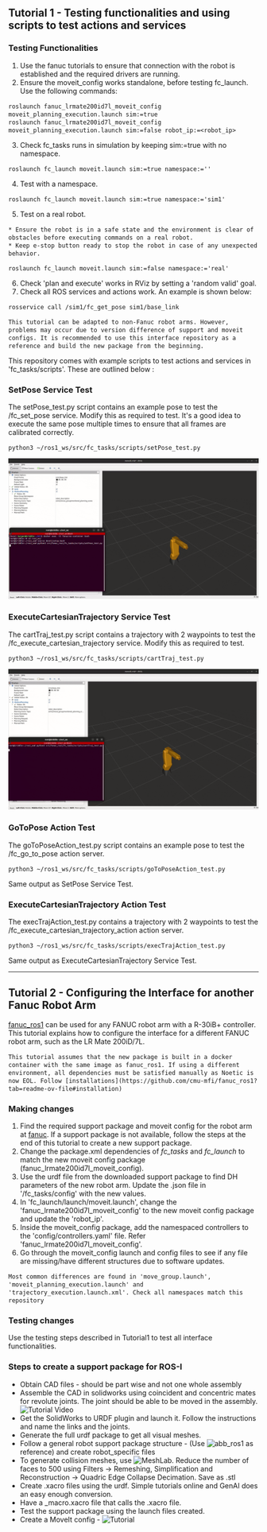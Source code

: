 ## Tutorial 1 - Testing functionalities and using scripts to test actions and services

### Testing Functionalities

1. Use the fanuc tutorials to ensure that connection with the robot is established and the required drivers are running.
2. Ensure the moveit_config works standalone, before testing fc_launch. Use the following commands:

```shell
roslaunch fanuc_lrmate200id7l_moveit_config moveit_planning_execution.launch sim:=true
roslaunch fanuc_lrmate200id7l_moveit_config moveit_planning_execution.launch sim:=false robot_ip:=<robot_ip>
```

3. Check fc_tasks runs in simulation by keeping sim:=true with no namespace.

```shell
roslaunch fc_launch moveit.launch sim:=true namespace:=''
```

4. Test with a namespace.

```shell
roslaunch fc_launch moveit.launch sim:=true namespace:='sim1'
```

5. Test on a real robot.

```{warning}
* Ensure the robot is in a safe state and the environment is clear of obstacles before executing commands on a real robot.
* Keep e-stop button ready to stop the robot in case of any unexpected behavior.
```

```shell
roslaunch fc_launch moveit.launch sim:=false namespace:='real'
```

6. Check 'plan and execute' works in RViz by setting a 'random valid' goal.
7. Check all ROS services and actions work. An example is shown below:

```shell
rosservice call /sim1/fc_get_pose sim1/base_link
```

```{note}
This tutorial can be adapted to non-Fanuc robot arms. However, problems may occur due to version difference of support and moveit configs. It is recommended to use this interface repository as a reference and build the new package from the beginning.
```

This repository comes with example scripts to test actions and services in 'fc_tasks/scripts'. These are outlined below :

### SetPose Service Test

The setPose_test.py script contains an example pose to test the /fc_set_pose service. Modify this as required to test. It's a good idea to execute the same pose multiple times to ensure that all frames are calibrated correctly.

```shell
python3 ~/ros1_ws/src/fc_tasks/scripts/setPose_test.py
```

![SetPose](../../files/setPoseService.gif)

### ExecuteCartesianTrajectory Service Test

The cartTraj_test.py script contains a trajectory with 2 waypoints to test the /fc_execute_cartesian_trajectory service. Modify this as required to test.

```shell
python3 ~/ros1_ws/src/fc_tasks/scripts/cartTraj_test.py
```

![CartTraj](../../files/cartTrajService.gif)

### GoToPose Action Test

The goToPoseAction_test.py script contains an example pose to test the /fc_go_to_pose action server.

```shell
python3 ~/ros1_ws/src/fc_tasks/scripts/goToPoseAction_test.py
```

Same output as SetPose Service Test.

### ExecuteCartesianTrajectory Action Test

The execTrajAction_test.py contains a trajectory with 2 waypoints to test the /fc_execute_cartesian_trajectory_action action server.

```shell
python3 ~/ros1_ws/src/fc_tasks/scripts/execTrajAction_test.py
```

Same output as ExecuteCartesianTrajectory Service Test.

<hr>

## Tutorial 2 - Configuring the Interface for another Fanuc Robot Arm

<a href="https://github.com/cmu-mfi/fanuc_ros1" class="inline-button"><i class="fab fa-github"></i>fanuc_ros1</a> can be used for any FANUC robot arm with a R-30iB+ controller. This tutorial explains how to configure the interface for a different FANUC robot arm, such as the LR Mate 200iD/7L.

```{note}
This tutorial assumes that the new package is built in a docker container with the same image as fanuc_ros1. If using a different environment, all dependencies must be satisfied manually as Noetic is now EOL. Follow [installations](https://github.com/cmu-mfi/fanuc_ros1?tab=readme-ov-file#installation)
```

### Making changes

1. Find the required support package and moveit config for the robot arm at [fanuc](https://github.com/ros-industrial/fanuc). If a support package is not available, follow the steps at the end of this tutorial to create a new support package.
2. Change the package.xml dependencies of <i>fc_tasks</i> and <i>fc_launch</i> to match the new moveit config package (fanuc_lrmate200id7l_moveit_config).
3. Use the urdf file from the downloaded support package to find DH parameters of the new robot arm. Update the .json file in '/fc_tasks/config' with the new values.
4. In 'fc_launch/launch/moveit.launch', change the 'fanuc_lrmate200id7l_moveit_config' to the new moveit config package and update the 'robot_ip'.
5. Inside the moveit_config package, add the namespaced controllers to the 'config/controllers.yaml' file. Refer 'fanuc_lrmate200id7l_moveit_config'.
6. Go through the moveit_config launch and config files to see if any file are missing/have different structures due to software updates.

<!-- **TODO: Add a PR to the fanuc_ros1 repository by doing the above changes for a new robot arm.** -->

```{note}
Most common differences are found in 'move_group.launch', 'moveit_planning_execution.launch' and 'trajectory_execution.launch.xml'. Check all namespaces match this repository
```

### Testing changes

Use the testing steps described in Tutorial1 to test all interface functionalities.

### Steps to create a support package for ROS-I

- Obtain CAD files - should be part wise and not one whole assembly
- Assemble the CAD in solidworks using coincident and concentric mates for revolute joints. The joint should be able to be moved in the assembly. ![Tutorial Video](https://www.youtube.com/watch?v=ge3P307TgJI)
- Get the SolidWorks to URDF plugin and launch it. Follow the instructions and name the links and the joints.
- Generate the full urdf package to get all visual meshes.
- Follow a general robot support package structure - (Use ![abb_ros1](https://github.com/cmu-mfi/abb_ros1/tree/main/abb_irb1300_support) as reference) and create robot_specific files
- To generate collision meshes, use ![MeshLab](https://www.meshlab.net/). Reduce the number of faces to 500 using Filters → Remeshing, Simplification and Reconstruction → Quadric Edge Collapse Decimation. Save as .stl
- Create .xacro files using the urdf. Simple tutorials online and GenAI does an easy enough conversion.
- Have a \_macro.xacro file that calls the .xacro file.
- Test the support package using the launch files created.
- Create a MoveIt config - ![Tutorial](http://wiki.ros.org/Industrial/Tutorials/Create_a_MoveIt_Pkg_for_an_Industrial_Robot)
